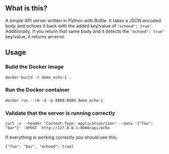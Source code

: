## What is this?

A simple API server written in Python with Bottle.
It takes a JSON encoded body and echoes it back with the added
key/value of `"echoed": true"`. Additionally, if you return that
same body and it detects the `"echoed": true"` key/value, it returns
an error.

## Usage

### Build the Docker image
`docker build -t demo_echo:1 .`

### Run the Docker container
`docker run --rm -d -p 8080:8080 demo_echo:1`

### Validate that the server is running correctly

`curl -v --header "Content-Type: application/json" --data '{"foo": "bar"}' -XPOST  http://127.0.0.1:8080/api/echo`

If everything is working correctly you should see this:

`{"foo": "bar", "echoed": true}`